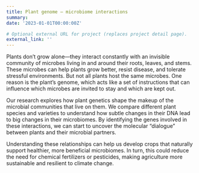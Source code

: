 ```yaml
---
title: Plant genome – microbiome interactions
summary: 
date: '2023-01-01T00:00:00Z'

# Optional external URL for project (replaces project detail page).
external_link: ''
---
```


Plants don’t grow alone—they interact constantly with an invisible community of microbes living in and around their roots, leaves, and stems. These microbes can help plants grow better, resist disease, and tolerate stressful environments. But not all plants host the same microbes. One reason is the plant’s genome, which acts like a set of instructions that can influence which microbes are invited to stay and which are kept out.

Our research explores how plant genetics shape the makeup of the microbial communities that live on them. We compare different plant species and varieties to understand how subtle changes in their DNA lead to big changes in their microbiomes. By identifying the genes involved in these interactions, we can start to uncover the molecular “dialogue” between plants and their microbial partners.

Understanding these relationships can help us develop crops that naturally support healthier, more beneficial microbiomes. In turn, this could reduce the need for chemical fertilizers or pesticides, making agriculture more sustainable and resilient to climate change.